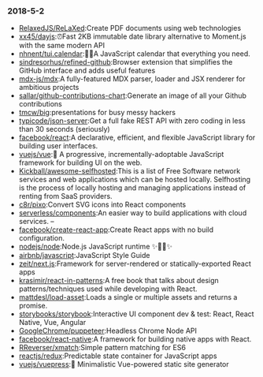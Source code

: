 ### 2018-5-2 
* [RelaxedJS/ReLaXed](https://github.com//RelaxedJS/ReLaXed):Create PDF documents using web technologies 
* [xx45/dayjs](https://github.com//xx45/dayjs):⏰Fast 2KB immutable date library alternative to Moment.js with the same modern API 
* [nhnent/tui.calendar](https://github.com//nhnent/tui.calendar):🍞📅A JavaScript calendar that everything you need. 
* [sindresorhus/refined-github](https://github.com//sindresorhus/refined-github):Browser extension that simplifies the GitHub interface and adds useful features 
* [mdx-js/mdx](https://github.com//mdx-js/mdx):A fully-featured MDX parser, loader and JSX renderer for ambitious projects 
* [sallar/github-contributions-chart](https://github.com//sallar/github-contributions-chart):Generate an image of all your Github contributions 
* [tmcw/big](https://github.com//tmcw/big):presentations for busy messy hackers 
* [typicode/json-server](https://github.com//typicode/json-server):Get a full fake REST API with zero coding in less than 30 seconds (seriously) 
* [facebook/react](https://github.com//facebook/react):A declarative, efficient, and flexible JavaScript library for building user interfaces. 
* [vuejs/vue](https://github.com//vuejs/vue):🖖 A progressive, incrementally-adoptable JavaScript framework for building UI on the web. 
* [Kickball/awesome-selfhosted](https://github.com//Kickball/awesome-selfhosted):This is a list of Free Software network services and web applications which can be hosted locally. Selfhosting is the process of locally hosting and managing applications instead of renting from SaaS providers. 
* [c8r/pixo](https://github.com//c8r/pixo):Convert SVG icons into React components 
* [serverless/components](https://github.com//serverless/components):An easier way to build applications with cloud services. – 
* [facebook/create-react-app](https://github.com//facebook/create-react-app):Create React apps with no build configuration. 
* [nodejs/node](https://github.com//nodejs/node):Node.js JavaScript runtime ✨🐢🚀✨ 
* [airbnb/javascript](https://github.com//airbnb/javascript):JavaScript Style Guide 
* [zeit/next.js](https://github.com//zeit/next.js):Framework for server-rendered or statically-exported React apps 
* [krasimir/react-in-patterns](https://github.com//krasimir/react-in-patterns):A free book that talks about design patterns/techniques used while developing with React. 
* [mattdesl/load-asset](https://github.com//mattdesl/load-asset):Loads a single or multiple assets and returns a promise. 
* [storybooks/storybook](https://github.com//storybooks/storybook):Interactive UI component dev & test: React, React Native, Vue, Angular 
* [GoogleChrome/puppeteer](https://github.com//GoogleChrome/puppeteer):Headless Chrome Node API 
* [facebook/react-native](https://github.com//facebook/react-native):A framework for building native apps with React. 
* [RReverser/xmatch](https://github.com//RReverser/xmatch):Simple pattern matching for ES6 
* [reactjs/redux](https://github.com//reactjs/redux):Predictable state container for JavaScript apps 
* [vuejs/vuepress](https://github.com//vuejs/vuepress):📝 Minimalistic Vue-powered static site generator 
